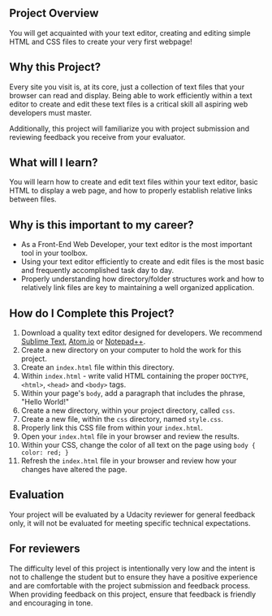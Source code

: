 ## Project Overview

You will get acquainted with your text editor, creating and editing simple HTML and CSS files to create your very first webpage!

## Why this Project?

Every site you visit is, at its core, just a collection of text files that your browser can read and display. Being able to work efficiently within a text editor to create and edit these text files is a critical skill all aspiring web developers must master. 

Additionally, this project will familiarize you with project submission and reviewing feedback you receive from your evaluator.

## What will I learn?

You will learn how to create and edit text files within your text editor, basic HTML to display a web page, and how to properly establish relative links between files.

## Why is this important to my career?

* As a Front-End Web Developer, your text editor is the most important tool in your toolbox.
* Using your text editor efficiently to create and edit files is the most basic and frequently accomplished task day to day.
* Properly understanding how directory/folder structures work and how to relatively link files are key to maintaining a well organized application.

## How do I Complete this Project?

1. Download a quality text editor designed for developers. We recommend [Sublime Text](http://www.sublimetext.com/3), [Atom.io](https://atom.io/) or [Notepad++](http://notepad-plus-plus.org/).
2. Create a new directory on your computer to hold the work for this project.
3. Create an `index.html` file within this directory.
4. Within `index.html` - write valid HTML containing the proper `DOCTYPE`, `<html>`, `<head>` and `<body>` tags.
5. Within your page's `body`, add a paragraph that includes the phrase, "Hello World!"
6. Create a new directory, within your project directory, called `css`.
7. Create a new file, within the `css` directory, named `style.css`.
8. Properly link this CSS file from within your `index.html`.
9. Open your `index.html` file in your browser and review the results.
10. Within your CSS, change the color of all text on the page using `body { color: red; }`
11. Refresh the `index.html` file in your browser and review how your changes have altered the page.

## Evaluation
Your project will be evaluated by a Udacity reviewer for general feedback only, it will not be evaluated for meeting specific technical expectations.

## For reviewers
The difficulty level of this project is intentionally very low and the intent is not to challenge the student but to ensure they have a positive experience and are comfortable with the project submission and feedback process. When providing feedback on this project, ensure that feedback is friendly and encouraging in tone.
